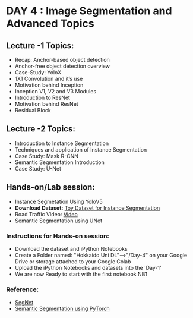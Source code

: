 
# DAY 4 : Image Segmentation and Advanced Topics

## Lecture -1 Topics: 
* Recap: Anchor-based object detection
* Anchor-free object detection overview
* Case-Study: YoloX
* 1X1 Convolution and it’s use
* Motivation behind Inception
* Inception V1, V2 and V3 Modules
* Introduction to ResNet
* Motivation behind ResNet
* Residual Block

## Lecture -2 Topics:
* Introduction to Instance Segmentation
* Techniques and application of Instance Segmentation
* Case Study: Mask R-CNN 
* Semantic Segmentation Introduction
* Case Study: U-Net

## Hands-on/Lab session:
* Instance Segmetation Using YoloV5
* **Download Dataset:** [Toy Dataset for Instance Segmentation](https://drive.google.com/file/d/1mIT6tD-4RWVmnmAIpJF4XK4zn-JA9jUD/view?usp=sharing)
* Road Traffic Video: [Video](https://drive.google.com/file/d/1EtDdSBJHeTMnOkHDKtBcd9N1OOT6UseT/view?usp=sharing)
* Semantic Segmentation using UNet

### Instructions for Hands-on session:
* Download the dataset and iPython Notebooks
* Create a Folder named: "Hokkaido Uni DL"-->"/Day-4" on your Google Drive or storage attached to your Google Colab
* Upload the iPython Notebooks and datasets into the 'Day-1'
* We are now Ready to start with the first notebook NB1

### Reference:
* [SegNet](https://arxiv.org/pdf/1511.00561)
* [Semantic Segmentation using PyTorch](https://github.com/yassouali/pytorch-segmentation/tree/8b8e3ee20a3aa733cb19fc158ad5d7773ed6da7f)


